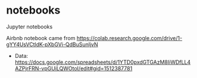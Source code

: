 # notebooks
Jupyter notebooks

Airbnb notebook came from <https://colab.research.google.com/drive/1-gYY4UsVCtldK-pXbGVi-QdBuSunljvN>
 * Data: <https://docs.google.com/spreadsheets/d/1YTD0pxdGTGAzM8IiWDfLL4AZPjrFRN-vpGUiLQWOtoI/edit#gid=1512387781>
